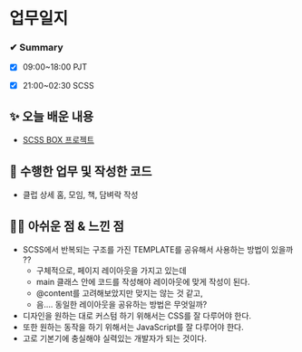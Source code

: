 # 업무일지

### ✔ Summary

- [x] 09:00~18:00 PJT
- [x] 21:00~02:30 SCSS



## ✨ 오늘 배운 내용

- [SCSS BOX 프로젝트](./SCSS/BoxesProject.md)




## 👀 수행한 업무 및 작성한 코드

- 클럽 상세 홈, 모임, 책, 담벼락 작성



## 🐱‍💻 아쉬운 점 & 느낀 점

- SCSS에서 반복되는 구조를 가진 TEMPLATE를 공유해서 사용하는 방법이 있을까 ??
  - 구체적으로, 페이지 레이아웃을 가지고 있는데
  - main 클래스 안에 코드를 작성해야 레이아웃에 맞게 작성이 된다.
  - @content를 고려해보았지만 맞지는 않는 것 같고, 
  - 음.... 동일한 레이아웃을 공유하는 방법은 무엇일까?
- 디자인을 원하는 대로 커스텀 하기 위해서는 CSS를 잘 다루어야 한다.
- 또한 원하는 동작을 하기 위해서는 JavaScript를 잘 다루어야 한다.
- 고로 기본기에 충실해야 실력있는 개발자가 되는 것이다.

 

